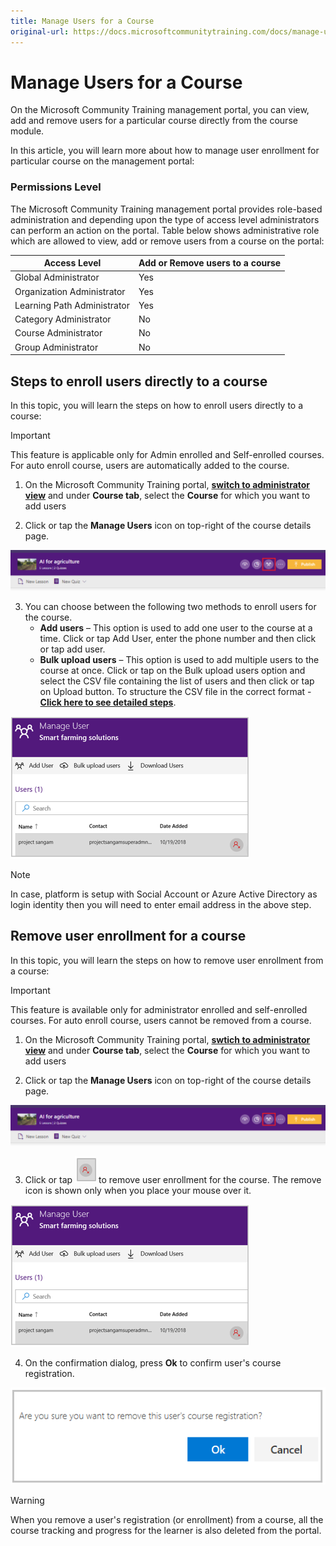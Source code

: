 ```yaml
---
title: Manage Users for a Course
original-url: https://docs.microsoftcommunitytraining.com/docs/manage-users-for-a-course
---
```


# Manage Users for a Course

On the Microsoft Community Training management portal, you can view, add and remove users for a particular course directly from the course module. 

In this article, you will learn more about how to manage user enrollment for particular course on the management portal:
### Permissions Level
The Microsoft Community Training management portal provides role-based administration and depending upon the type of access level administrators can perform an action on the portal. Table below shows administrative role which are allowed to view, add or remove users from a course on the portal:

| Access Level  | Add or Remove users to a course |
| --- | --- |
| Global Administrator | Yes |
| Organization Administrator | Yes |
| Learning Path Administrator | Yes |
| Category Administrator | No |
| Course Administrator | No |
| Group Administrator | No|
## Steps to enroll users directly to a course
In this topic, you will learn the steps on how to enroll users directly to a course:

> [!IMPORTANT]
>  This feature is applicable only for Admin enrolled and Self-enrolled courses. For auto enroll course, users are automatically added to the course.

1.	On the Microsoft Community Training portal, [**switch to administrator view**](https://microsoftindia.document360.io/docs/configure-platform#step-2--switch-to-administrator-view-of-the-portal) and under **Course tab**, select the **Course** for which you want to add users 

2.	Click or tap the **Manage Users** icon on top-right of the course details page.

![image.png](../../../media/image%2851%29.png)

3.	You can choose between the following two methods to enroll users for the course.
    * **Add users** – This option is used to add one user to the course at a time. Click or tap Add User, enter the phone number and then click or tap add user.
    * **Bulk upload users** – This option is used to add multiple users to the course at once. Click or tap on the Bulk upload users option and select the CSV file containing the list of users and then click or tap on Upload button. To structure the CSV file in the correct format - [**Click here to see detailed steps**](https://microsoftindia.document360.io/docs/create-a-new-group-1#add-multiple-users-to-a-group).

![Manage users](../../../media/Manage%20users.png)

> [!NOTE]
>  In case, platform is setup with Social Account or Azure Active Directory as login identity then you will need to enter email address in the above step.
## Remove user enrollment for a course
In this topic, you will learn the steps on how to remove user enrollment from a course:

> [!IMPORTANT]
> This feature is available only for administrator enrolled and self-enrolled courses. For auto enroll course, users cannot be removed from a course.

1.	On the Microsoft Community Training portal, [**swtich to administrator view**](https://microsoftindia.document360.io/docs/configure-platform#step-2--switch-to-administrator-view-of-the-portal) and under **Course tab**, select the **Course** for which you want to add users

2.	Click or tap the **Manage Users** icon on top-right of the course details page.

![image.png](../../../media/image%2851%29.png)

3.	Click or tap  ![Remove icon](../../../media/Remove%20icon.png) to remove user enrollment for the course. The remove icon is shown  only when you place your mouse over it.

![Manage Users](../../../media/Manage%20Users.png)

4.	On the confirmation dialog, press **Ok** to confirm user's course registration.

![Delete course registration](../../../media/Delete%20course%20registration.png)

> [!WARNING]
> When you remove a user's registration (or enrollment) from a course, all the course tracking and progress for the learner is also deleted from the portal.